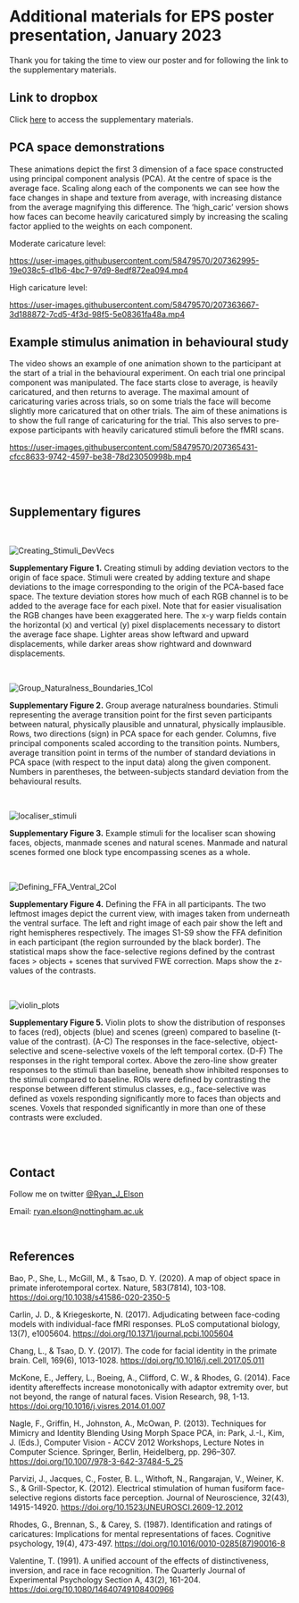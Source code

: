 # Additional materials for EPS poster presentation, January 2023
Thank you for taking the time to view our poster and for following the link to the supplementary materials.

## Link to dropbox
Click [here](https://www.dropbox.com/sh/95ixh2sxbzcvkbr/AABA4FTgD_nGXWxjMqFttOpHa?dl=0) to access the supplementary materials.

## PCA space demonstrations
These animations depict the first 3 dimension of a face space constructed using principal component analysis (PCA). At the centre of space is the average face. Scaling along each of the components we can see how the face changes in shape and texture from average, with increasing distance from the average magnifying this difference. The ‘high_caric’ version shows how faces can become heavily caricatured simply by increasing the scaling factor applied to the weights on each component.

Moderate caricature level:

https://user-images.githubusercontent.com/58479570/207362995-19e038c5-d1b6-4bc7-97d9-8edf872ea094.mp4

High caricature level:

https://user-images.githubusercontent.com/58479570/207363667-3d188872-7cd5-4f3d-98f5-5e08361fa48a.mp4

## Example stimulus animation in behavioural study
The video shows an example of one animation shown to the participant at the start of a trial in the behavioural experiment. On each trial one principal component was manipulated. The face starts close to average, is heavily caricatured, and then returns to average. The maximal amount of caricaturing varies across trials, so on some trials the face will become slightly more caricatured that on other trials. The aim of these animations is to show the full range of caricaturing for the trial. This also serves to pre-expose participants with heavily caricatured stimuli before the fMRI scans. 

https://user-images.githubusercontent.com/58479570/207365431-cfcc8633-9742-4597-be38-78d23050998b.mp4

<br/>
<br/>

## Supplementary figures

<br/>

![Creating_Stimuli_DevVecs](https://user-images.githubusercontent.com/58479570/207366475-7a87c35a-c9e8-4cf4-aa2d-cd1aac6c413b.jpg)

**Supplementary Figure 1.** Creating stimuli by adding deviation vectors to the origin of face space. Stimuli were created by adding texture and shape deviations to the image corresponding to the origin of the PCA-based face space. The texture deviation stores how much of each RGB channel is to be added to the average face for each pixel. Note that for easier visualisation the RGB changes have been exaggerated here. The x-y warp fields contain the horizontal (x) and vertical (y) pixel displacements necessary to distort the average face shape. Lighter areas show leftward and upward displacements, while darker areas show rightward and downward displacements.  

<br/>

![Group_Naturalness_Boundaries_1Col](https://user-images.githubusercontent.com/58479570/207366906-09066611-0fe8-4670-b27d-66cb00bfcfb2.jpg)

**Supplementary Figure 2.** Group average naturalness boundaries. Stimuli representing the average transition point for the first seven participants between natural, physically plausible and unnatural, physically implausible. Rows, two directions (sign) in PCA space for each gender. Columns, five principal components scaled according to the transition points. Numbers, average transition point in terms of the number of standard deviations in PCA space (with respect to the input data) along the given component. Numbers in parentheses, the between-subjects standard deviation from the behavioural results.  

<br/>

![localiser_stimuli](https://user-images.githubusercontent.com/58479570/207367476-f94a8adf-e304-435b-b9f7-efde41fb43c1.jpg)

**Supplementary Figure 3.** Example stimuli for the localiser scan showing faces, objects, manmade scenes and natural scenes. Manmade and natural scenes formed one block type encompassing scenes as a whole.

<br/>

![Defining_FFA_Ventral_2Col](https://user-images.githubusercontent.com/58479570/207367638-4ba457d8-7915-45d3-bc52-8b64398b7d36.jpg)

**Supplementary Figure 4.** Defining the FFA in all participants. The two leftmost images depict the current view, with images taken from underneath the ventral surface. The left and right image of each pair show the left and right hemispheres respectively. The images S1-S9 show the FFA definition in each participant (the region surrounded by the black border). The statistical maps show the face-selective regions defined by the contrast faces > objects + scenes that survived FWE correction. Maps show the z-values of the contrasts.  

<br/>

![violin_plots](https://user-images.githubusercontent.com/58479570/207368151-d2c2bd99-0301-4467-a021-f701dcd09e25.JPG)

**Supplementary Figure 5.** Violin plots to show the distribution of responses to faces (red), objects
(blue) and scenes (green) compared to baseline (t-value of the contrast). (A-C) The responses in
the face-selective, object-selective and scene-selective voxels of the left temporal cortex. (D-F)
The responses in the right temporal cortex. Above the zero-line show greater responses to the
stimuli than baseline, beneath show inhibited responses to the stimuli compared to baseline. ROIs
were defined by contrasting the response between different stimulus classes, e.g., face-selective
was defined as voxels responding significantly more to faces than objects and scenes. Voxels that
responded significantly in more than one of these contrasts were excluded.  

<br/>
<br/>

## Contact
Follow me on twitter [@Ryan_J_Elson](https://twitter.com/Ryan_J_Elson)

Email: ryan.elson@nottingham.ac.uk

<br/>

## References
Bao, P., She, L., McGill, M., & Tsao, D. Y. (2020). A map of object space in primate inferotemporal cortex. Nature, 583(7814), 103-108. https://doi.org/10.1038/s41586-020-2350-5

Carlin, J. D., & Kriegeskorte, N. (2017). Adjudicating between face-coding models with individual-face fMRI responses. PLoS computational biology, 13(7), e1005604. https://doi.org/10.1371/journal.pcbi.1005604

Chang, L., & Tsao, D. Y. (2017). The code for facial identity in the primate brain. Cell, 169(6), 1013-1028. https://doi.org/10.1016/j.cell.2017.05.011

McKone, E., Jeffery, L., Boeing, A., Clifford, C. W., & Rhodes, G. (2014). Face identity aftereffects increase monotonically with adaptor extremity over, but not beyond, the range of natural faces. Vision Research, 98, 1-13. https://doi.org/10.1016/j.visres.2014.01.007

Nagle, F., Griffin, H., Johnston, A., McOwan, P. (2013). Techniques for Mimicry and Identity Blending Using Morph Space PCA, in: Park, J.-I., Kim, J. (Eds.), Computer Vision - ACCV 2012 Workshops, Lecture Notes in Computer Science. Springer, Berlin, Heidelberg, pp. 296–307. https://doi.org/10.1007/978-3-642-37484-5_25

Parvizi, J., Jacques, C., Foster, B. L., Withoft, N., Rangarajan, V., Weiner, K. S., & Grill-Spector, K. (2012). Electrical stimulation of human fusiform face-selective regions distorts face perception. Journal of Neuroscience, 32(43), 14915-14920. https://doi.org/10.1523/JNEUROSCI.2609-12.2012

Rhodes, G., Brennan, S., & Carey, S. (1987). Identification and ratings of caricatures: Implications for mental representations of faces. Cognitive psychology, 19(4), 473-497. https://doi.org/10.1016/0010-0285(87)90016-8

Valentine, T. (1991). A unified account of the effects of distinctiveness, inversion, and race in face recognition. The Quarterly Journal of Experimental Psychology Section A, 43(2), 161-204. https://doi.org/10.1080/14640749108400966



